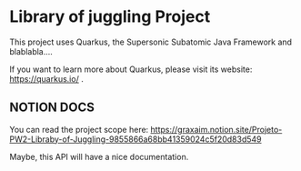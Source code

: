 # Library of juggling Project

This project uses Quarkus, the Supersonic Subatomic Java Framework and blablabla....

If you want to learn more about Quarkus, please visit its website: https://quarkus.io/ .

## NOTION DOCS

You can read the project scope here: https://graxaim.notion.site/Projeto-PW2-Libraby-of-Juggling-9855866a68bb41359024c5f20d83d549

Maybe, this API will have a nice documentation.

